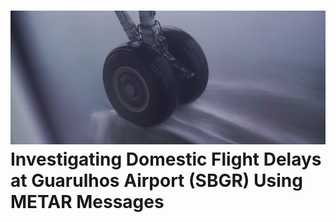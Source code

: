 ![Header](https://github.com/sakovitz/weather-delay-investigation-MBA-/blob/main/misc/header_img.jpg?raw=true)
Investigating Domestic Flight Delays at Guarulhos Airport (SBGR) Using METAR Messages
======

